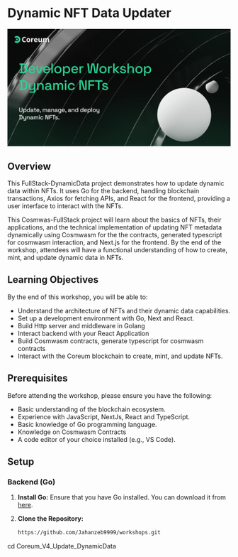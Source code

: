 # Dynamic NFT Data Updater
![Alt Text](updateNft.jpg)


## Overview

This FullStack-DynamicData project demonstrates how to update dynamic data within NFTs. It uses Go for the backend, handling blockchain transactions, Axios for fetching APIs, and React for the frontend, providing a user interface to interact with the NFTs.

This Cosmwas-FullStack project will learn about the basics of NFTs, their applications, and the technical implementation of updating NFT metadata dynamically using Cosmwasm for the the contracts, generated typescript for cosmwasm interaction,  and Next.js for the frontend. By the end of the workshop, attendees will have a functional understanding of how to create, mint, and update dynamic data in NFTs.

## Learning Objectives

By the end of this workshop, you will be able to:

- Understand the architecture of NFTs and their dynamic data capabilities.
- Set up a development environment with Go, Next and React.
- Build Http server and middleware in Golang
- Interact backend with your React Application
- Build Cosmwasm contracts, generate typescript for cosmwasm contracts
- Interact with the Coreum blockchain to create, mint, and update NFTs.

## Prerequisites

Before attending the workshop, please ensure you have the following:

- Basic understanding of the blockchain ecosystem.
- Experience with JavaScript, NextJs, React and TypeScript.
- Basic knowledge of Go programming language.
- Knowledge on Cosmwasm Contracts
- A code editor of your choice installed (e.g., VS Code).

## Setup

### Backend (Go)

1. **Install Go:** Ensure that you have Go installed. You can download it from [here](https://golang.org/dl/).

2. **Clone the Repository:**
   ```bash
   https://github.com/Jahanzeb9999/workshops.git   
  cd Coreum_V4_Update_DynamicData
